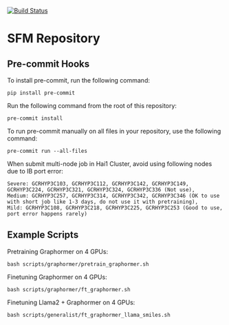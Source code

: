 [![Build Status](https://dev.azure.com/AI4ScienceSFM/SFM_framework/_apis/build/status%2FPython%20Unit%20Tests?branchName=main)](https://dev.azure.com/AI4ScienceSFM/SFM_framework/_build/latest?definitionId=1&branchName=main)

# SFM Repository


## Pre-commit Hooks

To install pre-commit, run the following command:
```
pip install pre-commit
```

Run the following command from the root of this repository:
```
pre-commit install
```

To run pre-commit manually on all files in your repository, use the following command:
```
pre-commit run --all-files
```


When submit multi-node job in Hai1 Cluster, avoid using following nodes due to IB port error:
```
Severe: GCRHYP3C103, GCRHYP3C112, GCRHYP3C142, GCRHYP3C149, GCRHYP3C224, GCRHYP3C321, GCRHYP3C324, GCRHYP3C336 (Not use),
Medium: GCRHYP3C257, GCRHYP3C314, GCRHYP3C342, GCRHYP3C346 (OK to use with short job like 1-3 days, do not use it with pretraining),
Mild: GCRHYP3C108, GCRHYP3C218, GCRHYP3C225, GCRHYP3C253 (Good to use, port error happens rarely)
```

## Example Scripts
Pretraining Graphormer on 4 GPUs:
```
bash scripts/graphormer/pretrain_graphormer.sh
```

Finetuning Graphormer on 4 GPUs:
```
bash scripts/graphormer/ft_graphormer.sh
```

Finetuning Llama2 + Graphormer on 4 GPUs:
```
bash scripts/generalist/ft_graphormer_llama_smiles.sh
```
